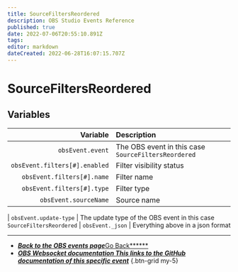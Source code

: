 ```yaml
---
title: SourceFiltersReordered
description: OBS Studio Events Reference
published: true
date: 2022-07-06T20:55:10.891Z
tags:
editor: markdown
dateCreated: 2022-06-28T16:07:15.707Z
---
```


# SourceFiltersReordered

## Variables

|                      Variable | Description                                         |
| -----------------------------:|:--------------------------------------------------- |
|              `obsEvent.event` | The OBS event in this case `SourceFiltersReordered` |
| `obsEvent.filters[#].enabled` | Filter visibility status                            |
|    `obsEvent.filters[#].name` | Filter name                                         |
|    `obsEvent.filters[#].type` | Filter type                                         |
|         `obsEvent.sourceName` | Source name                                         |

| `obsEvent.update-type` | The update type of the OBS event in this case `SourceFiltersReordered` | `obsEvent._json` | Everything above in a json format

---

- [<i class="mdi mdi-chevron-left"></i>***Back to the OBS events page***Go Back******](/en/Broadcasters/OBS/Events)
- [<i class="mdi mdi-github"></i> ***OBS Websocket documentation ***This links to the GitHub documentation of this specific event******](https://github.com/obsproject/obs-websocket/blob/4.x-current/docs/generated/protocol.md#sourcefiltersreordered)
{.btn-grid my-5}

